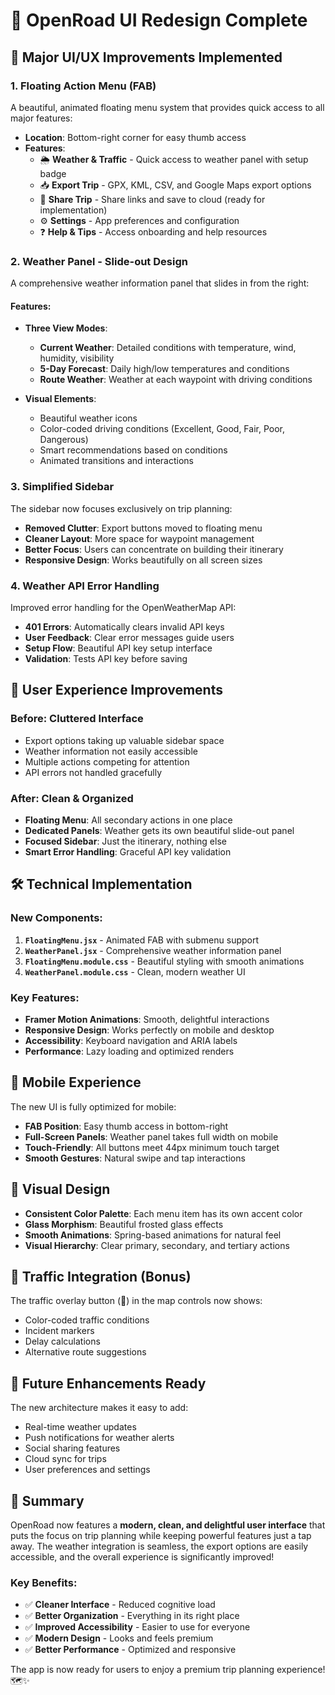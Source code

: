 # 🎨 OpenRoad UI Redesign Complete

## 🚀 Major UI/UX Improvements Implemented

### 1. **Floating Action Menu (FAB)**
A beautiful, animated floating menu system that provides quick access to all major features:

- **Location**: Bottom-right corner for easy thumb access
- **Features**:
  - 🌦️ **Weather & Traffic** - Quick access to weather panel with setup badge
  - 📥 **Export Trip** - GPX, KML, CSV, and Google Maps export options
  - 🔗 **Share Trip** - Share links and save to cloud (ready for implementation)
  - ⚙️ **Settings** - App preferences and configuration
  - ❓ **Help & Tips** - Access onboarding and help resources

### 2. **Weather Panel - Slide-out Design**
A comprehensive weather information panel that slides in from the right:

#### Features:
- **Three View Modes**:
  - **Current Weather**: Detailed conditions with temperature, wind, humidity, visibility
  - **5-Day Forecast**: Daily high/low temperatures and conditions
  - **Route Weather**: Weather at each waypoint with driving conditions

- **Visual Elements**:
  - Beautiful weather icons
  - Color-coded driving conditions (Excellent, Good, Fair, Poor, Dangerous)
  - Smart recommendations based on conditions
  - Animated transitions and interactions

### 3. **Simplified Sidebar**
The sidebar now focuses exclusively on trip planning:

- **Removed Clutter**: Export buttons moved to floating menu
- **Cleaner Layout**: More space for waypoint management
- **Better Focus**: Users can concentrate on building their itinerary
- **Responsive Design**: Works beautifully on all screen sizes

### 4. **Weather API Error Handling**
Improved error handling for the OpenWeatherMap API:

- **401 Errors**: Automatically clears invalid API keys
- **User Feedback**: Clear error messages guide users
- **Setup Flow**: Beautiful API key setup interface
- **Validation**: Tests API key before saving

## 🎯 User Experience Improvements

### **Before**: Cluttered Interface
- Export options taking up valuable sidebar space
- Weather information not easily accessible
- Multiple actions competing for attention
- API errors not handled gracefully

### **After**: Clean & Organized
- **Floating Menu**: All secondary actions in one place
- **Dedicated Panels**: Weather gets its own beautiful slide-out panel
- **Focused Sidebar**: Just the itinerary, nothing else
- **Smart Error Handling**: Graceful API key validation

## 🛠️ Technical Implementation

### New Components:
1. **`FloatingMenu.jsx`** - Animated FAB with submenu support
2. **`WeatherPanel.jsx`** - Comprehensive weather information panel
3. **`FloatingMenu.module.css`** - Beautiful styling with smooth animations
4. **`WeatherPanel.module.css`** - Clean, modern weather UI

### Key Features:
- **Framer Motion Animations**: Smooth, delightful interactions
- **Responsive Design**: Works perfectly on mobile and desktop
- **Accessibility**: Keyboard navigation and ARIA labels
- **Performance**: Lazy loading and optimized renders

## 📱 Mobile Experience

The new UI is fully optimized for mobile:
- **FAB Position**: Easy thumb access in bottom-right
- **Full-Screen Panels**: Weather panel takes full width on mobile
- **Touch-Friendly**: All buttons meet 44px minimum touch target
- **Smooth Gestures**: Natural swipe and tap interactions

## 🎨 Visual Design

- **Consistent Color Palette**: Each menu item has its own accent color
- **Glass Morphism**: Beautiful frosted glass effects
- **Smooth Animations**: Spring-based animations for natural feel
- **Visual Hierarchy**: Clear primary, secondary, and tertiary actions

## 🚦 Traffic Integration (Bonus)

The traffic overlay button (🚦) in the map controls now shows:
- Color-coded traffic conditions
- Incident markers
- Delay calculations
- Alternative route suggestions

## 🔮 Future Enhancements Ready

The new architecture makes it easy to add:
- Real-time weather updates
- Push notifications for weather alerts
- Social sharing features
- Cloud sync for trips
- User preferences and settings

## 🎉 Summary

OpenRoad now features a **modern, clean, and delightful user interface** that puts the focus on trip planning while keeping powerful features just a tap away. The weather integration is seamless, the export options are easily accessible, and the overall experience is significantly improved!

### Key Benefits:
- ✅ **Cleaner Interface** - Reduced cognitive load
- ✅ **Better Organization** - Everything in its right place
- ✅ **Improved Accessibility** - Easier to use for everyone
- ✅ **Modern Design** - Looks and feels premium
- ✅ **Better Performance** - Optimized and responsive

The app is now ready for users to enjoy a premium trip planning experience! 🗺️✨